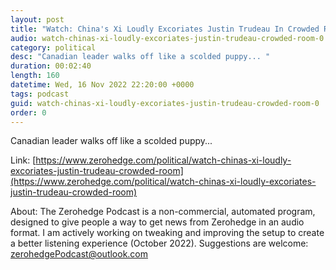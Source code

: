 ```yaml
---
layout: post
title: "Watch: China's Xi Loudly Excoriates Justin Trudeau In Crowded Room"
audio: watch-chinas-xi-loudly-excoriates-justin-trudeau-crowded-room-0
category: political
desc: "Canadian leader walks off like a scolded puppy... "
duration: 00:02:40
length: 160
datetime: Wed, 16 Nov 2022 22:20:00 +0000
tags: podcast
guid: watch-chinas-xi-loudly-excoriates-justin-trudeau-crowded-room-0
order: 0
---
```

Canadian leader walks off like a scolded puppy... 

Link: [https://www.zerohedge.com/political/watch-chinas-xi-loudly-excoriates-justin-trudeau-crowded-room](https://www.zerohedge.com/political/watch-chinas-xi-loudly-excoriates-justin-trudeau-crowded-room)

About: The Zerohedge Podcast is a non-commercial, automated program, designed to give people a way to get news from Zerohedge in an audio format.  I am actively working on tweaking and improving the setup to create a better listening experience (October 2022).  Suggestions are welcome: [zerohedgePodcast@outlook.com](mailto:zerohedgePodcast@outlook.com)